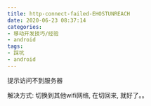 ```yaml
---
title: http-connect-failed-EHOSTUNREACH
date: 2020-06-23 08:37:14
categories:
- 移动开发技巧/经验
- android
tags:
- 踩坑
- android
---
```


提示访问不到服务器

解决方式: 切换到其他wifi网络, 在切回来, 就好了。。
